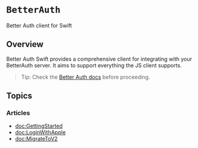 # ``BetterAuth``

Better Auth client for Swift

## Overview

Better Auth Swift provides a comprehensive client for integrating with your BetterAuth server. It aims to support everything the JS client supports.

> Tip: Check the [Better Auth docs](https://www.better-auth.com/docs) before proceeding.

## Topics

### Articles

- <doc:GettingStarted>
- <doc:LoginWithApple>
- <doc:MigrateToV2>
